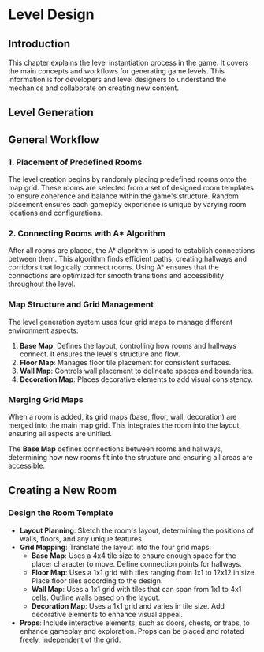 # Level Design

## Introduction

This chapter explains the level instantiation process in the game. It covers the main concepts and workflows for generating game levels. This information is for developers and level designers to understand the mechanics and collaborate on creating new content.

## Level Generation

## General Workflow

### 1. Placement of Predefined Rooms

The level creation begins by randomly placing predefined rooms onto the map grid. These rooms are selected from a set of designed room templates to ensure coherence and balance within the game's structure. Random placement ensures each gameplay experience is unique by varying room locations and configurations.

### 2. Connecting Rooms with A\* Algorithm

After all rooms are placed, the A* algorithm is used to establish connections between them. This algorithm finds efficient paths, creating hallways and corridors that logically connect rooms. Using A* ensures that the connections are optimized for smooth transitions and accessibility throughout the level.

### Map Structure and Grid Management

The level generation system uses four grid maps to manage different environment aspects:

1. **Base Map**: Defines the layout, controlling how rooms and hallways connect. It ensures the level's structure and flow.
2. **Floor Map**: Manages floor tile placement for consistent surfaces.
3. **Wall Map**: Controls wall placement to delineate spaces and boundaries.
4. **Decoration Map**: Places decorative elements to add visual consistency.

### Merging Grid Maps

When a room is added, its grid maps (base, floor, wall, decoration) are merged into the main map grid. This integrates the room into the layout, ensuring all aspects are unified.

The **Base Map** defines connections between rooms and hallways, determining how new rooms fit into the structure and ensuring all areas are accessible.

## Creating a New Room

### Design the Room Template

- **Layout Planning**: Sketch the room's layout, determining the positions of walls, floors, and any unique features.
- **Grid Mapping**: Translate the layout into the four grid maps:
  - **Base Map**: Uses a 4x4 tile size to ensure enough space for the placer character to move. Define connection points for hallways.
  - **Floor Map**: Uses a 1x1 grid with tiles ranging from 1x1 to 12x12 in size. Place floor tiles according to the design.
  - **Wall Map**: Uses a 1x1 grid with tiles that can span from 1x1 to 4x1 cells. Outline walls based on the layout.
  - **Decoration Map**: Uses a 1x1 grid and varies in tile size. Add decorative elements to enhance visual appeal.
- **Props**: Include interactive elements, such as doors, chests, or traps, to enhance gameplay and exploration. Props can be placed and rotated freely, independent of the grid.
